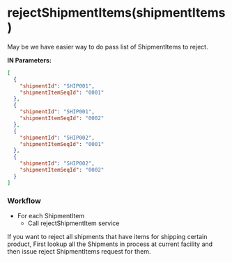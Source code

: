 # rejectShipmentItems(shipmentItems)

May be we have easier way to do pass list of ShipmentItems to reject. 

**IN Parameters:**
```json
[
  {
    "shipmentId": "SHIP001",
    "shipmentItemSeqId": "0001"
  },
  {
    "shipmentId": "SHIP001",
    "shipmentItemSeqId": "0002"
  },
  {
    "shipmentId": "SHIP002",
    "shipmentItemSeqId": "0001"
  },
  {
    "shipmentId": "SHIP002",
    "shipmentItemSeqId": "0002"
  }
]

```

### Workflow
*   For each ShipmentItem
    *   Call rejectShipmentItem service

If you want to reject all shipments that have items for shipping certain product, 
First lookup all the Shipments in process at current facility and then issue reject ShipmentItems request for them.

